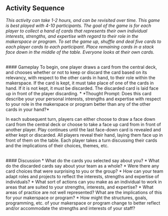 ## Activity Sequence
*This activity can take 1-2 hours, and can be revisited over time. This game is best played with 4-10 participants. The goal of the game is for each player to collect a hand of cards that represents their own individual interests, strengths, and expertise with regard to their role in the makerspace or program. To set the game up, shuffle and deal five cards to each player cards to each participant. Place remaining cards in a stack face down in the middle of the table. Everyone looks at their own cards.*

<br/>
#### Gameplay
To begin, one player draws a card from the central deck, and chooses whether or not to keep or discard the card based on its relevancy, with respect to the other cards in hand, to their role within the makerspace. If the card is kept, it must take place of one of the cards in hand. If it is not kept, it must be discarded.  The discarded card is laid face up in front of the player discarding.
* *Thought Prompt: Does this card describe your your personal interests, strengths and expertise with respect to your role in the makerspace or program better than any of the other cards in your hand?* 

In each subsequent turn, players can either choose to draw a face down card from the central deck or choose to take a face up card from in front of another player. Play continues until the last face-down card is revealed and either kept or discarded. All players reveal their hand, laying them face up in front of them on the table. Each player takes a turn discussing their cards and the implications of their choices, themes, etc.

<br/>
#### Discussion
* What do the cards you selected say about you?
* What do the discarded cards say about your team as a whole?
* Were there any card choices that were surprising to you or the group?
* How can your team adapt roles and projects to reflect the interests, strengths and expertise of individuals?
* What sort of actions can you make as an individual to work in areas that are suited to your strengths, interests, and expertise?
* What areas of practice are not well represented? What are the implications of this for your makerspace or program? 
* How might the structures, goals, programming, etc. of your makerspace or program change to better reflect and/or accommodate the strengths and interests of your staff?

